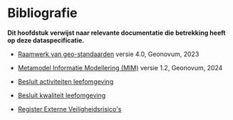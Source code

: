 Bibliografie
============

**Dit hoofdstuk verwijst naar relevante documentatie die betrekking heeft op deze dataspecificatie.**


-   <a href='https://docs.geostandaarden.nl/rwgs/rw/' target='_blank'>Raamwerk van geo-standaarden</a> versie 4.0, Geonovum, 2023

-	<a href='https://docs.geostandaarden.nl/mim/def-st-mim-20240613/' target='_blank'>Metamodel Informatie Modellering (MIM)</a> versie 1.2, Geonovum, 2024

-	<a href='https://wetten.overheid.nl/BWBR0041330/' target='_blank'>Besluit activiteiten leefomgeving</a>

-	<a href='https://wetten.overheid.nl/BWBR0041313/' target='_blank'>Besluit kwaliteit leefomgeving</a>

-	<a href='https://registerexterneveiligheid.nl/' target='_blank'>Register Externe Veiligheidsrisico's</a>

